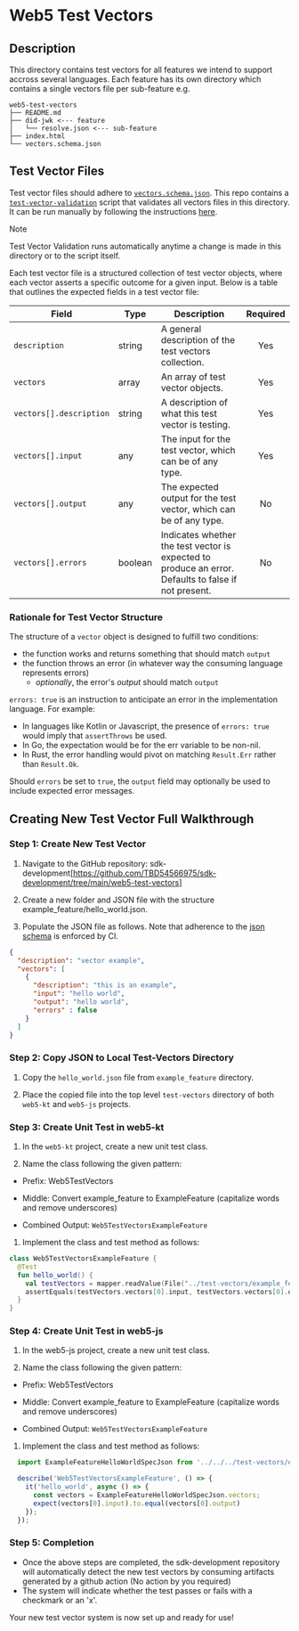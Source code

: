 # Web5 Test Vectors

## Description

This directory contains test vectors for all features we intend to support accross several languages. Each feature has its own directory which contains a single vectors file per sub-feature e.g.

```text
web5-test-vectors
├── README.md
├── did-jwk <--- feature
│   └── resolve.json <--- sub-feature
├── index.html
└── vectors.schema.json
```

## Test Vector Files

Test vector files should adhere to [`vectors.schema.json`]('./vectors.schema.json'). This repo contains a [`test-vector-validation`]('../scripts/test-vector-validation') script that validates all vectors files in this directory. It can be run manually by following the instructions [here](../scripts/test-vector-validation/README.md).

> [!NOTE]
> Test Vector Validation runs automatically anytime a change is made in this directory or to the script itself.

Each test vector file is a structured collection of test vector objects, where each vector asserts a specific outcome for a given input. Below is a table that outlines the expected fields in a test vector file:

| Field                   | Type    | Description                                                                                          | Required |
| ----------------------- | ------- | ---------------------------------------------------------------------------------------------------- | :------: |
| `description`           | string  | A general description of the test vectors collection.                                                |   Yes    |
| `vectors`               | array   | An array of test vector objects.                                                                     |   Yes    |
| `vectors[].description` | string  | A description of what this test vector is testing.                                                   |   Yes    |
| `vectors[].input`       | any     | The input for the test vector, which can be of any type.                                             |   Yes    |
| `vectors[].output`      | any     | The expected output for the test vector, which can be of any type.                                   |    No    |
| `vectors[].errors`      | boolean | Indicates whether the test vector is expected to produce an error. Defaults to false if not present. |    No    |

### Rationale for Test Vector Structure

The structure of a `vector` object is designed to fulfill two conditions:

* the function works and returns something that should match `output`
* the function throws an error (in whatever way the consuming language represents errors)
  * _optionally_, the error's _output_ should match `output`

`errors: true` is an instruction to anticipate an error in the implementation language. For example:

* In languages like Kotlin or Javascript, the presence of `errors: true` would imply that `assertThrows` be used.
* In Go, the expectation would be for the err variable to be non-nil.
* In Rust, the error handling would pivot on matching `Result.Err` rather than `Result.Ok`.

Should `errors` be set to `true`, the `output` field may optionally be used to include expected error messages.

## Creating New Test Vector Full Walkthrough

### Step 1: Create New Test Vector

1. Navigate to the GitHub repository: sdk-development[https://github.com/TBD54566975/sdk-development/tree/main/web5-test-vectors]

2. Create a new folder and JSON file with the structure example_feature/hello_world.json.

3. Populate the JSON file as follows. Note that adherence to the [json schema](./vectors.schema.json) is enforced by CI.

```json
{
  "description": "vector example",
  "vectors": [
    {
      "description": "this is an example",
      "input": "hello world",
      "output": "hello world",
      "errors" : false
    }
  ]
}
```

### Step 2: Copy JSON to Local Test-Vectors Directory

1. Copy the `hello_world.json` file from `example_feature` directory.

1. Place the copied file into the top level `test-vectors` directory of both `web5-kt` and `web5-js` projects.

### Step 3: Create Unit Test in web5-kt

1. In the `web5-kt` project, create a new unit test class.

1. Name the class following the given pattern:

* Prefix: Web5TestVectors

* Middle: Convert example_feature to ExampleFeature (capitalize words and remove underscores)

* Combined Output: `Web5TestVectorsExampleFeature`

1. Implement the class and test method as follows:

```kt
class Web5TestVectorsExampleFeature {
  @Test
  fun hello_world() {
    val testVectors = mapper.readValue(File("../test-vectors/example_feature/hello_world.json"), typeRef)
    assertEquals(testVectors.vectors[0].input, testVectors.vectors[0].output)
  }
}
```

### Step 4: Create Unit Test in web5-js

1. In the web5-js project, create a new unit test class.

1. Name the class following the given pattern:

* Prefix: Web5TestVectors

* Middle: Convert example_feature to ExampleFeature (capitalize words and remove underscores)

* Combined Output: `Web5TestVectorsExampleFeature`

1. Implement the class and test method as follows:

```javascript
  import ExampleFeatureHelloWorldSpecJson from '../../../test-vectors/example_feature/hello_world.json' assert { type: 'json' };

  describe('Web5TestVectorsExampleFeature', () => {
    it('hello_world', async () => {
      const vectors = ExampleFeatureHelloWorldSpecJson.vectors;
      expect(vectors[0].input).to.equal(vectors[0].output)
    });
  });
```

### Step 5: Completion

* Once the above steps are completed, the sdk-development repository will automatically detect the new test vectors by consuming artifacts generated by a github action (No action by you required)
* The system will indicate whether the test passes or fails with a checkmark or an 'x'.

Your new test vector system is now set up and ready for use!
